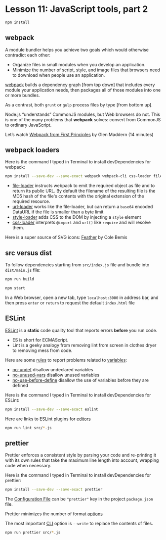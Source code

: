 # Lesson 11: JavaScript tools, part 2

```sh
npm install
```

## webpack

A module bundler helps you achieve two goals which would otherwise contradict each other:

* Organize files in small modules when you develop an application.
* Minimize the number of script, style, and image files that browsers need to download when people use an application.

[webpack](https://webpack.js.org) builds a dependency graph [from top down] that includes every module your application needs, then packages all of those modules into one or more bundles.

As a contrast, both `grunt` or `gulp` process files by type [from bottom up].

Node.js “understands” CommonJS modules, but Web browsers do not. This is one of the many problems that **webpack** solves: convert from CommonJS to ordinary JavaScript.

Let’s watch [Webpack from First Principles](https://youtu.be/WQue1AN93YU) by Glen Maddern (14 minutes)

## webpack loaders

Here is the command I typed in Terminal to install devDependencies for webpack:

```sh
npm install --save-dev --save-exact webpack webpack-cli css-loader file-loader style-loader url-loader
```

* [file-loader](https://www.npmjs.com/package/file-loader) instructs webpack to emit the required object as file and to return its public URL. By default the filename of the resulting file is the MD5 hash of the file's contents with the original extension of the required resource.
* [url-loader](https://www.npmjs.com/package/url-loader) works like the file-loader, but can return a `base64` encoded DataURL if the file is smaller than a byte limit
* [style-loader](https://www.npmjs.com/package/style-loader) adds CSS to the DOM by injecting a `style` element
* [css-loader](https://www.npmjs.com/package/css-loader) interprets `@import` and `url()` like `require` and will resolve them.

Here is a super source of SVG icons: [Feather](https://feathericons.com/) by Cole Bemis

## src versus dist

To follow dependencies starting from `src/index.js` file and bundle into `dist/main.js` file:

```sh
npm run build

npm start
```

In a Web browser, open a new tab, type `localhost:3000` in address bar, and then press `enter` or `return` to request the default `index.html` file

## ESLint

[ESLint](http://eslint.org/) is a **static** code quality tool that reports errors **before** you run code.

* ES is short for ECMAScript.
* Lint is a geeky analogy from removing lint from screen in clothes dryer to removing mess from code.

Here are some [rules](http://eslint.org/rules/) to report problems related to [variables](https://eslint.org/docs/rules/#variables):

* [no-undef](https://eslint.org/docs/rules/no-undef) disallow undeclared variables
* [no-unused-vars](https://eslint.org/docs/rules/no-unused-vars) disallow unused variables
* [no-use-before-define](https://eslint.org/docs/rules/no-use-before-define) disallow the use of variables before they are defined

Here is the command I typed in Terminal to install devDependencies for ESLint:

```sh
npm install --save-dev --save-exact eslint
```

Here are links to ESLint plugins for [editors](https://eslint.org/docs/user-guide/integrations#editors)

```sh
npm run lint src/*.js
```

## prettier

Prettier enforces a consistent style by parsing your code and re-printing it with its own rules that take the maximum line length into account, wrapping code when necessary.

Here is the command I typed in Terminal to install devDependencies for prettier:

```sh
npm install --save-dev --save-exact prettier
```

The [Configuration File](https://prettier.io/docs/en/configuration.html) can be `"prettier"` key in the project `package.json` file.

Prettier minimizes the number of format [options](https://prettier.io/docs/en/options.html)

The most important [CLI](https://prettier.io/docs/en/cli.html) option is `--write` to replace the contents of files.

```sh
npm run prettier src/*.js
```

